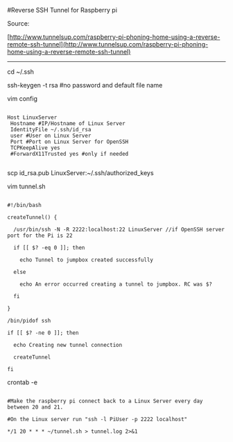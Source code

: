 #Reverse SSH Tunnel for Raspberry pi

Source:

[http://www.tunnelsup.com/raspberry-pi-phoning-home-using-a-reverse-remote-ssh-tunnel](http://www.tunnelsup.com/raspberry-pi-phoning-home-using-a-reverse-remote-ssh-tunnel)

* * * *

cd ~/.ssh

ssh-keygen -t rsa #no password and default file name

vim config

~~~

Host LinuxServer
 Hostname #IP/Hostname of Linux Server
 IdentityFile ~/.ssh/id_rsa
 user #User on Linux Server
 Port #Port on Linux Server for OpenSSH
 TCPKeepAlive yes
 #ForwardX11Trusted yes #only if needed
 
~~~
 
scp id_rsa.pub LinuxServer:~/.ssh/authorized_keys

vim tunnel.sh

~~~

#!/bin/bash

createTunnel() {
  
  /usr/bin/ssh -N -R 2222:localhost:22 LinuxServer //if OpenSSH server port for the Pi is 22
  
  if [[ $? -eq 0 ]]; then
    
    echo Tunnel to jumpbox created successfully
  
  else
    
    echo An error occurred creating a tunnel to jumpbox. RC was $?
 
  fi

}

/bin/pidof ssh

if [[ $? -ne 0 ]]; then
  
  echo Creating new tunnel connection
  
  createTunnel

fi

~~~

crontab -e

~~~

#Make the raspberry pi connect back to a Linux Server every day between 20 and 21.

#On the Linux server run "ssh -l PiUser -p 2222 localhost" 

*/1 20 * * * ~/tunnel.sh > tunnel.log 2>&1

~~~
